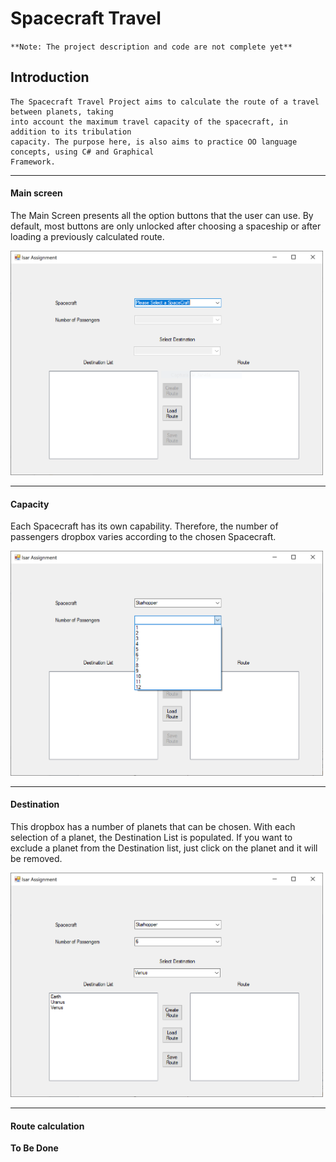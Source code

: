 # Spacecraft Travel

` **Note: The project description and code are not complete yet** `


## **Introduction**
```
The Spacecraft Travel Project aims to calculate the route of a travel between planets, taking
into account the maximum travel capacity of the spacecraft, in addition to its tribulation
capacity. The purpose here, is also aims to practice OO language concepts, using C# and Graphical
Framework.
```
------------

#### **Main screen**
The Main Screen presents all the option buttons that the user can use. By default, most buttons are only unlocked after choosing a spaceship or after loading a previously calculated route.

<img src="https://github.com/iagohribeiro/spacecraftTravel/blob/master/isarAssignment/doc/homePage.PNG" width="500">

------------

#### **Capacity**
Each Spacecraft has its own capability. Therefore, the number of passengers dropbox varies according to the chosen Spacecraft.

<img src="https://github.com/iagohribeiro/spacecraftTravel/blob/master/isarAssignment/doc/capacity.PNG" width="500">

------------

#### **Destination**
This dropbox has a number of planets that can be chosen. With each selection of a planet, the Destination List is populated. If you want to exclude a planet from the Destination list, just click on the planet and it will be removed.

<img src="https://github.com/iagohribeiro/spacecraftTravel/blob/master/isarAssignment/doc/destinationList.PNG" width="500">

------------

#### **Route calculation**
**To Be Done**
